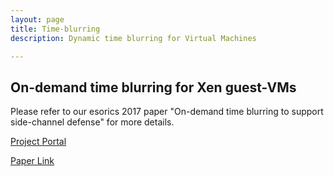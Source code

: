 ```yaml
---
layout: page
title: Time-blurring
description: Dynamic time blurring for Virtual Machines

---
```


## On-demand time blurring for Xen guest-VMs

Please refer to our esorics 2017 paper "On-demand time blurring to support side-channel defense" for more details.

[Project Portal](https://github.com/StanPlatinum/dyn-grained-timer)

[Paper Link](http://flyer.sis.smu.edu.sg/esorics17.pdf)
